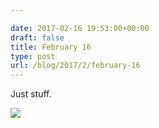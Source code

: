 ```yaml
---

date: 2017-02-16 19:53:00+00:00
draft: false
title: February 16
type: post
url: /blog/2017/2/february-16
---
```


Just stuff.  


  
![](/images/2017-02-16-20172february-16/FullSizeRender.jpg)

